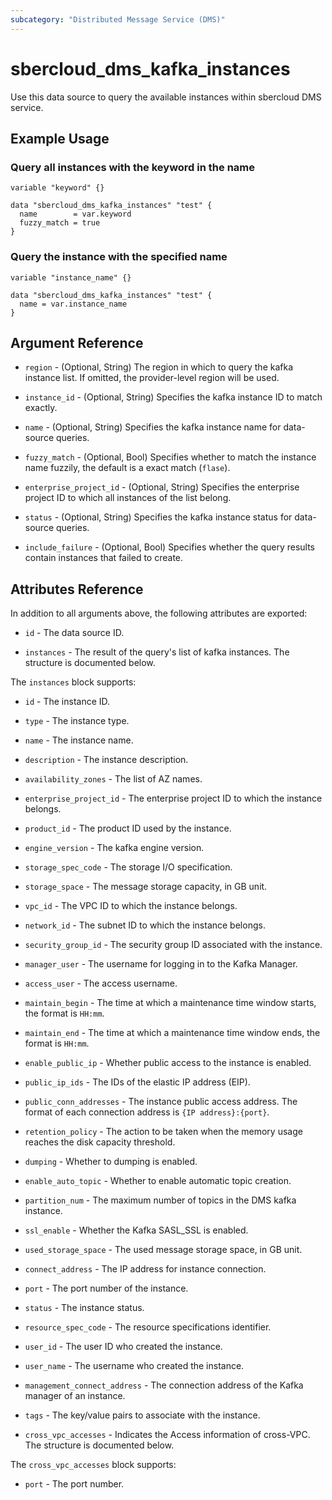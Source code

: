 ```yaml
---
subcategory: "Distributed Message Service (DMS)"
---
```


# sbercloud_dms_kafka_instances

Use this data source to query the available instances within sbercloud DMS service.

## Example Usage

### Query all instances with the keyword in the name

```hcl
variable "keyword" {}

data "sbercloud_dms_kafka_instances" "test" {
  name        = var.keyword
  fuzzy_match = true
}
```

### Query the instance with the specified name

```hcl
variable "instance_name" {}

data "sbercloud_dms_kafka_instances" "test" {
  name = var.instance_name
}
```

## Argument Reference

* `region` - (Optional, String) The region in which to query the kafka instance list.
  If omitted, the provider-level region will be used.

* `instance_id` - (Optional, String) Specifies the kafka instance ID to match exactly.

* `name` - (Optional, String) Specifies the kafka instance name for data-source queries.

* `fuzzy_match` - (Optional, Bool) Specifies whether to match the instance name fuzzily, the default is a exact
    match (`flase`).

* `enterprise_project_id` - (Optional, String) Specifies the enterprise project ID to which all instances of the list
   belong.

* `status` - (Optional, String) Specifies the kafka instance status for data-source queries.

* `include_failure` - (Optional, Bool) Specifies whether the query results contain instances that failed to create.

## Attributes Reference

In addition to all arguments above, the following attributes are exported:

* `id` - The data source ID.

* `instances` - The result of the query's list of kafka instances. The structure is documented below.

The `instances` block supports:

* `id` - The instance ID.

* `type` - The instance type.

* `name` - The instance name.

* `description` - The instance description.

* `availability_zones` - The list of AZ names.

* `enterprise_project_id` - The enterprise project ID to which the instance belongs.

* `product_id` - The product ID used by the instance.

* `engine_version` - The kafka engine version.

* `storage_spec_code` - The storage I/O specification.

* `storage_space` - The message storage capacity, in GB unit.

* `vpc_id` - The VPC ID to which the instance belongs.

* `network_id` - The subnet ID to which the instance belongs.

* `security_group_id` - The security group ID associated with the instance.

* `manager_user` - The username for logging in to the Kafka Manager.

* `access_user` - The access username.

* `maintain_begin` - The time at which a maintenance time window starts, the format is `HH:mm`.

* `maintain_end` - The time at which a maintenance time window ends, the format is `HH:mm`.

* `enable_public_ip` - Whether public access to the instance is enabled.

* `public_ip_ids` - The IDs of the elastic IP address (EIP).

* `public_conn_addresses` - The instance public access address.
  The format of each connection address is `{IP address}:{port}`.

* `retention_policy` - The action to be taken when the memory usage reaches the disk capacity threshold.

* `dumping` - Whether to dumping is enabled.

* `enable_auto_topic` - Whether to enable automatic topic creation.

* `partition_num` - The maximum number of topics in the DMS kafka instance.

* `ssl_enable` - Whether the Kafka SASL_SSL is enabled.

* `used_storage_space` - The used message storage space, in GB unit.

* `connect_address` - The IP address for instance connection.

* `port` - The port number of the instance.

* `status` - The instance status.

* `resource_spec_code` - The resource specifications identifier.

* `user_id` - The user ID who created the instance.

* `user_name` - The username who created the instance.

* `management_connect_address` - The connection address of the Kafka manager of an instance.

* `tags` - The key/value pairs to associate with the instance.

* `cross_vpc_accesses` - Indicates the Access information of cross-VPC. The structure is documented below.

The `cross_vpc_accesses` block supports:

* `port` - The port number.


